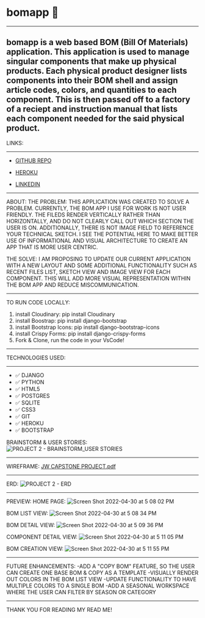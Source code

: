 # bomapp 🧾

------------------------------
**bomapp is a web based BOM (Bill Of Materials) application. This application is used to manage singular components that make up physical products. Each physical product designer lists components into their BOM shell and assign article codes, colors, and quantities to each component. This is then passed off to a factory of a reciept and instruction manual that lists each component needed for the said physical product.**
----------------------------------

LINKS:
***
* [GITHUB REPO](https://github.com/joewhitneywalker/bomapp.git)

* [HEROKU](https://jwbomapp.herokuapp.com/)

* [LINKEDIN](https://www.linkedin.com/in/joe-w-walker/)

--------------------------------------
ABOUT:
THE PROBLEM:
THIS APPLICATION WAS CREATED TO SOLVE A PROBLEM. CURRENTLY, THE BOM APP I USE FOR WORK IS NOT USER FRIENDLY. THE FILEDS RENDER VERTICALLY RATHER THAN HORIZONTALLY, AND DO NOT CLEARLY CALL OUT WHICH SECTION THE USER IS ON. ADDITIONALLY, THERE IS NOT IMAGE FIELD TO REFERENCE YOUR TECHNICAL SKETCH. I SEE THE POTENTIAL HERE TO MAKE BETTER USE OF INFORMATIONAL AND VISUAL ARCHITECTURE TO CREATE AN APP THAT IS MORE USER CENTRIC. 

THE SOLVE:
I AM PROPOSING TO UPDATE OUR CURRENT APPLICATION WITH A NEW LAYOUT AND SOME ADDITIONAL FUNCTIONALITY SUCH AS RECENT FILES LIST, SKETCH VIEW AND IMAGE VIEW FOR EACH COMPONENT. THIS WILL ADD MORE VISUAL REPRESENTATION WITHIN THE BOM APP AND REDUCE MISCOMMUNICATION.

----------------------------------
TO RUN CODE LOCALLY:
1. install Cloudinary: pip install Cloudinary
2. install Boostrap: pip install django-bootstrap
3. install Bootstrap Icons: pip install django-bootstrap-icons
4. install Crispy Forms: pip install django-crispy-forms
5. Fork & Clone, run the code in your VsCode!


----------------------------------
TECHNOLOGIES USED:
***
* ✅ DJANGO
* ✅ PYTHON
* ✅ HTML5
* ✅ POSTGRES
* ✅ SQLITE
* ✅ CSS3
* ✅ GIT
* ✅ HEROKU
* ✅ BOOTSTRAP


BRAINSTORM & USER STORIES:
![PROJECT 2 - BRAINSTORM_USER STORIES](https://user-images.githubusercontent.com/92687151/163695444-c0433749-9b2d-4031-824e-a4aaf3d06acf.jpg)


----------------------------------

WIREFRAME:
[JW CAPSTONE PROJECT.pdf](https://github.com/joewhitneywalker/bomapp/files/8500818/JW.CAPSTONE.PROJECT.pdf)

----------------------------------

ERD:
![PROJECT 2 - ERD ](https://user-images.githubusercontent.com/92687151/163695479-048fad4c-a84c-42c7-bb8c-36ba3a081eef.jpg)

----------------------------------
PREVIEW:
HOME PAGE:
![Screen Shot 2022-04-30 at 5 08 02 PM](https://user-images.githubusercontent.com/92687151/166126720-ad4d253d-d2bc-49af-a647-568e068a11f6.png)

BOM LIST VIEW:
![Screen Shot 2022-04-30 at 5 08 34 PM](https://user-images.githubusercontent.com/92687151/166126736-b63ced95-d084-439b-9043-dd98f0589545.png)

BOM DETAIL VIEW:
![Screen Shot 2022-04-30 at 5 09 36 PM](https://user-images.githubusercontent.com/92687151/166126750-886c8c6d-fcbf-40fe-a2c0-3f67636c2bf1.png)

COMPONENT DETAIL VIEW:
![Screen Shot 2022-04-30 at 5 11 05 PM](https://user-images.githubusercontent.com/92687151/166126792-0d7622d9-923e-45ce-9027-f43acb20b96a.png)

BOM CREATION VIEW:
![Screen Shot 2022-04-30 at 5 11 55 PM](https://user-images.githubusercontent.com/92687151/166126806-13745e1c-bcdf-497b-9e6a-7e683c18f2bb.png)

--------------------------------

FUTURE ENHANCEMENTS:
-ADD A "COPY BOM" FEATURE, SO THE USER CAN CREATE ONE BASE BOM & COPY AS A TEMPLATE
-VISUALLY RENDER OUT COLORS IN THE BOM LIST VIEW 
-UPDATE FUNCTIONALITY TO HAVE MULTIPLE COLORS TO A SINGLE BOM
-ADD A SEASONAL WORKSPACE WHERE THE USER CAN FILTER BY SEASON OR CATEGORY

--------------------------------
THANK YOU FOR READING MY READ ME!









